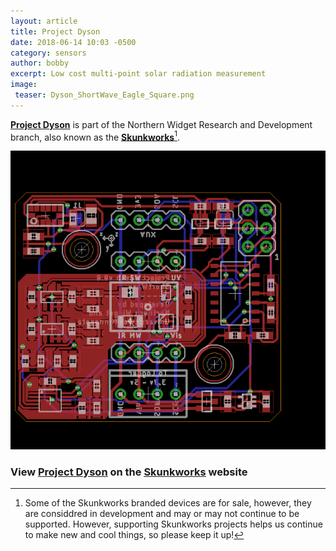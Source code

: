 ```yaml
---
layout: article
title: Project Dyson
date: 2018-06-14 10:03 -0500
category: sensors
author: bobby
excerpt: Low cost multi-point solar radiation measurement
image:
 teaser: Dyson_ShortWave_Eagle_Square.png
---
```


[<b>Project Dyson</b>](https://northernwidget-skunkworks.github.io/Projects/Dyson.html) is part of the Northern Widget Research and Development branch, also known as the [<b>Skunkworks</b>](https://northernwidget-skunkworks.github.io/)[^1].

![Dyson Shortwave Board](/images/Dyson_ShortWave_Eagle.png "Dyson Board")

### View [<u>Project Dyson</u>](https://northernwidget-skunkworks.github.io/Projects/Dyson.html) on the [<u>Skunkworks</u>](https://northernwidget-skunkworks.github.io) website 

[^1]: Some of the Skunkworks branded devices are for sale, however, they are considdred in development and may or may not continue to be supported. However, supporting Skunkworks projects helps us continue to make new and cool things, so please keep it up!